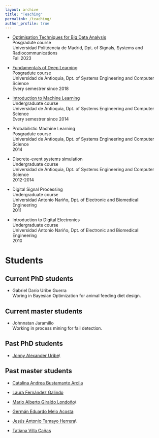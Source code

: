 ```yaml
---
layout: archive
title: "Teaching"
permalink: /teaching/
author_profile: true
---
```


- [Optimisation Techniques for Big Data Analysis](https://jdariasl.github.io/OTBD/intro.html)\
Posgradute course\
Universidad Politécncia de Madrid, Dpt. of Signals, Systems and Radiocommunications\
Fall 2023

- [Fundamentals of Deep Learning](https://rramosp.github.io/2021.deeplearning/intro.html)\
Posgradute course\
Universidad de Antioquia, Dpt. of Systems Engineering and Computer Science\
Every semestrer since 2018

- [Introduction to Machine Learning](https://jdariasl.github.io/ML_2020/intro.html)\
Undergraduate course\
Universidad de Antioquia, Dpt. of Systems Engineering and Computer Science\
Every semestrer since 2014

- Probabilistic Machine Learning\
Posgradute course\
Universidad de Antioquia, Dpt. of Systems Engineering and Computer Science\
2014

- Discrete-event systems simulation\
Undergraduate course\
Universidad de Antioquia, Dpt. of Systems Engineering and Computer Science\
2012-2014

- Digital Signal Processing\
Undergraduate course\
Universidad Antonio Nariño, Dpt. of Electronic and Biomedical Engineering\
2011

- Introduction to Digital Electronics\
Undergraduate course\
Universidad Antonio Nariño, Dpt. of Electronic and Biomedical Engineering\
2010


Students
====


Current PhD students
----

- Gabriel Darío Uribe Guerra\
Woring in Bayesian Optimization for animal feeding diet design.


Current master students
----

- Johnnatan Jaramillo\
Working in process mining for fail detection.


Past PhD students
----

- [Jonny Alexander Uribe](https://co.linkedin.com/in/jonny-alexander-uribe)\


Past master students
----

- [Catalina Andrea Bustamante Arcila](https://co.linkedin.com/in/catalina-bustamantea)

- [Laura Fernández Galindo](https://es.linkedin.com/in/laura-fern%C3%A1ndez-galindo-6113bb221)

- [Mario Alberto Giraldo Londoño](https://co.linkedin.com/in/mario-giraldo-820b2b12)\

- [Germán Eduardo Melo Acosta](https://co.linkedin.com/in/germanmelo01)

- [Jesús Antonio Tamayo Herrera](https://mx.linkedin.com/in/phd-antonio-tamayo)\

- [Tatiana Villa Cañas](https://co.linkedin.com/in/tatiana-villa-ca%C3%B1as-b07500174)
